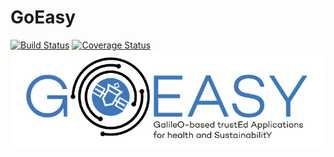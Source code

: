 # GoEasy
[![Build Status](https://travis-ci.org/acutaia/goeasy-ublox_reader.svg?branch=main)](https://travis-ci.org/acutaia/goeasy-ublox_reader)
[![Coverage Status](https://coveralls.io/repos/github/acutaia/goeasy-ublox_reader/badge.svg?branch=main)](https://coveralls.io/github/acutaia/goeasy-ublox_reader?branch=main)
![image](img/logo_full.png)

